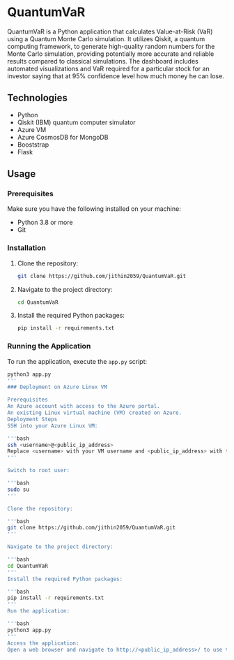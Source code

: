 # QuantumVaR

QuantumVaR is a Python application that calculates Value-at-Risk (VaR) using a Quantum Monte Carlo simulation. It utilizes Qiskit, a quantum computing framework, to generate high-quality random numbers for the Monte Carlo simulation, providing potentially more accurate and reliable results compared to classical simulations.
The dashboard includes automated visualizations and VaR required for a particular stock for an investor saying that at 95% confidence level how much money he can lose. 

## Technologies
- Python
- Qiskit (IBM) quantum computer simulator
- Azure VM
- Azure CosmosDB for MongoDB
- Booststrap
- Flask

## Usage

### Prerequisites

Make sure you have the following installed on your machine:

- Python 3.8 or more
- Git

### Installation

1. Clone the repository:
    ```bash
    git clone https://github.com/jithin2059/QuantumVaR.git
    ```

2. Navigate to the project directory:
    ```bash
    cd QuantumVaR
    ```

3. Install the required Python packages:
    ```bash
    pip install -r requirements.txt
    ```

### Running the Application

To run the application, execute the `app.py` script:

```bash
python3 app.py
'''
### Deployment on Azure Linux VM

Prerequisites
An Azure account with access to the Azure portal.
An existing Linux virtual machine (VM) created on Azure.
Deployment Steps
SSH into your Azure Linux VM:

'''bash
ssh <username>@<public_ip_address>
Replace <username> with your VM username and <public_ip_address> with the public IP address of your VM.
'''

Switch to root user:

'''bash
sudo su
'''

Clone the repository:

'''bash
git clone https://github.com/jithin2059/QuantumVaR.git
'''

Navigate to the project directory:

'''bash
cd QuantumVaR
'''
Install the required Python packages:

'''bash
pip install -r requirements.txt
'''
Run the application:

'''bash
python3 app.py
'''
Access the application:
Open a web browser and navigate to http://<public_ip_address>/ to use the application. Replace <public_ip_address> with the public IP address of your VM.


